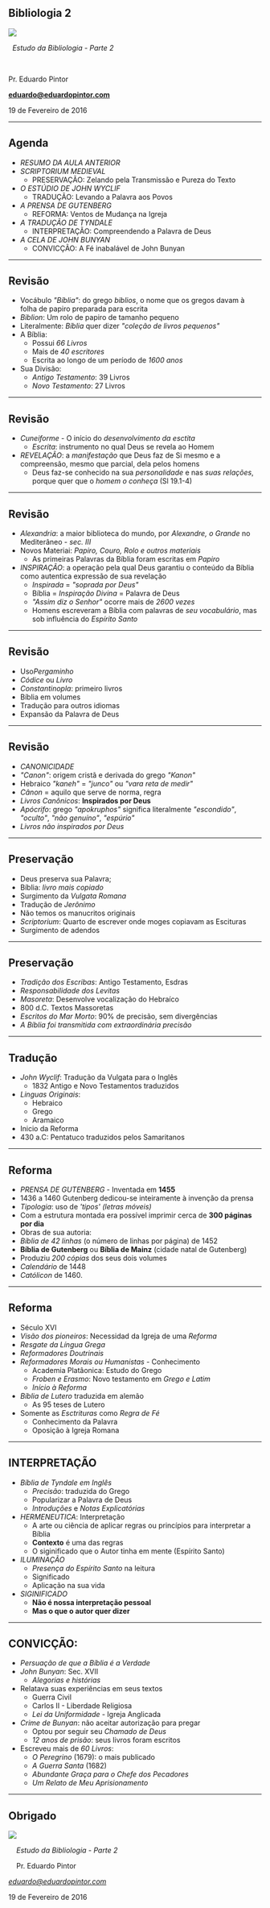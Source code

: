<!--

WARNING!! DON'T EDIT THE FILE README.md on the root of the project, that one is a GENERATED FILE!

You should just edit the source file at src/README.md - the one which stars with ## Bibliologia 2

-->

## Bibliologia 2

<img src="img/biblia.jpg" class="logo" />

&nbsp;
*Estudo da Bibliologia - Parte 2*

&nbsp;
&nbsp;

Pr. Eduardo Pintor

**eduardo@eduardopintor.com**

19 de Fevereiro de 2016

---

## Agenda

- *RESUMO DA AULA ANTERIOR*
- *SCRIPTORIUM MEDIEVAL*
  - PRESERVA&Ccedil;&Atilde;O: Zelando pela Transmiss&atilde;o e Pureza do Texto
- *O EST&Uacute;DIO DE JOHN WYCLIF*
  - TRADU&Ccedil;&Atilde;O: Levando a Palavra aos Povos
- *A PRENSA DE  GUTENBERG*
  - REFORMA: Ventos de Mudan&ccedil;a na Igreja
- *A TRADU&Ccedil;&Atilde;O DE TYNDALE*
  - INTERPRETA&Ccedil;&Atilde;O: Compreendendo a Palavra de Deus
- *A CELA DE JOHN BUNYAN*
  - CONVIC&Ccedil;&Atilde;O: A F&eacute; inabal&aacute;vel de John Bunyan

---

## Revis&atilde;o
- Voc&aacute;bulo *&quot;B&iacute;blia&quot;*: do grego *biblios*, o nome que os gregos davam &agrave; folha de papiro preparada para escrita
- *Biblion*: Um rolo de papiro de tamanho pequeno
- Literalmente: *B&iacute;blia* quer dizer *&quot;cole&ccedil;&atilde;o de livros pequenos&quot;*
- A B&iacute;blia:
  - Possui *66 Livros*
  - Mais de *40 escritores*
  - Escrita ao longo de um per&iacute;odo de *1600 anos*
- Sua Divis&atilde;o:
  - *Antigo Testamento*: 39 Livros
  - *Novo Testamento*: 27 Livros

----

## Revis&atilde;o
- *Cuneiforme* - O in&iacute;cio do *desenvolvimento da esctita*
  - *Escrita*: instrumento no qual Deus se revela ao Homem 
- *REVELA&Ccedil;&Atilde;O*: a *manifesta&ccedil;&atilde;o* que Deus faz de Si mesmo e a compreens&atilde;o, mesmo que parcial, dela pelos homens
  - Deus faz-se conhecido na sua *personalidade* e nas *suas rela&ccedil;&otilde;es*, porque quer que o *homem o conhe&ccedil;a* (Sl 19.1-4)

----

## Revis&atilde;o
- *Alexandria*: a maior biblioteca do mundo, por *Alexandre, o Grande* no Mediter&acirc;neo - *sec. III*
- Novos Materiai: *Papiro, Couro, Rolo e outros materiais*
  - As primeiras Palavras da B&iacute;blia foram escritas em *Papiro*
- *INSPIRA&Ccedil;&Atilde;O*: a opera&ccedil;&atilde;o pela qual Deus garantiu o conte&uacute;do da B&iacute;blia como autentica express&atilde;o de sua revela&ccedil;&atilde;o
  - *Inspirada* = *&quot;soprada por Deus&quot;*
  - B&iacute;blia = *Inspira&ccedil;&atilde;o Divina* = Palavra de Deus
  - *&quot;Assim diz o Senhor&quot;* ocorre mais de *2600 vezes*
  - Homens escreveram a B&iacute;blia com palavras de *seu vocabul&aacute;rio*, mas sob influ&ecirc;ncia do *Esp&iacute;rito Santo*

----

## Revis&atilde;o
- Uso*Pergaminho*
- *C&oacute;dice* ou *Livro*
- *Constantinopla*: primeiro livros
- B&iacute;blia em volumes
- Tradu&ccedil;&atilde;o para outros idiomas
- Expans&atilde;o da Palavra de Deus

----

## Revis&atilde;o
- *CANONICIDADE*
 - *&quot;Canon&quot;*: origem crist&atilde; e derivada do grego *&quot;Kanon&quot;*
 - Hebraico *&quot;kaneh&quot;* = *&quot;junco&quot;* ou *&quot;vara reta de medir&quot;*
 - *C&acirc;non* = aquilo que serve de norma, regra
 - *Livros Can&ocirc;nicos*: **Inspirados por Deus**
 - *Ap&oacute;crifo*: grego *&quot;apokruphos&quot;* significa literalmente *&quot;escondido&quot;*, *&quot;oculto&quot;*, *&quot;n&atilde;o genu&iacute;no&quot;*, *&quot;esp&uacute;rio&quot;*
  - *Livros n&atilde;o inspirados por Deus*

---

## Preserva&ccedil;&atilde;o
  - Deus preserva sua Palavra;
  - B&iacute;blia: *livro mais copiado*
  - Surgimento da *Vulgata Romana*
  - Tradu&ccedil;&atilde;o de *Jer&ocirc;nimo*
  - N&atilde;o temos os manucritos originais
  - *Scriptorium*: Quarto de escrever onde moges copiavam as Escituras
  - Surgimento de adendos

----

## Preserva&ccedil;&atilde;o
  - *Tradi&ccedil;&atilde;o dos Escribas*: Antigo Testamento, Esdras
  - *Responsabilidade dos Levitas*
  - *Masoreta*: Desenvolve vocaliza&ccedil;&atilde;o do Hebra&iacute;co
  - 800 d.C. Textos Massoretas
  - *Escritos do Mar Morto*: 90% de precis&atilde;o, sem diverg&ecirc;ncias
  - *A B&iacute;blia foi transmitida com extraordin&aacute;ria precis&atilde;o*

---

## Tradu&ccedil;&atilde;o
- *John Wyclif*: Tradu&ccedil;&atilde;o da Vulgata para o Ingl&ecirc;s
  - 1832 Antigo e Novo Testamentos traduzidos
- *Linguas Originais*:
  - Hebraico
  - Grego
  - Aramaico
- Inicio da Reforma
- 430 a.C: Pentatuco traduzidos pelos Samaritanos

---

## Reforma
- *PRENSA DE GUTENBERG* - Inventada em **1455**
 - 1436 a 1460 Gutenberg dedicou-se inteiramente &agrave; inven&ccedil;&atilde;o da prensa
 - *Tipologia*: uso de *'tipos' (letras m&oacute;veis)*
 - Com a estrutura montada era poss&iacute;vel imprimir cerca de **300 p&aacute;ginas por dia**
- Obras de sua autoria:
-  *B&iacute;blia de 42 linhas* (o n&uacute;mero de linhas por p&aacute;gina) de 1452
  - **B&iacute;blia de Gutenberg** ou **B&iacute;blia de Mainz** (cidade natal de Gutenberg)
  - Produziu *200 c&oacute;pias* dos seus dois volumes
- *Calend&aacute;rio* de 1448
- *Cat&oacute;licon* de 1460.

----

## Reforma
- S&eacute;culo XVI
- *Vis&atilde;o dos pioneiros*: Necessidad da Igreja de uma *Reforma*
- *Resgate da L&iacute;ngua Grega*
- *Reformadores Doutrinais*
- *Reformadores Morais ou Humanistas* - Conhecimento
  - Academia Plat&acirc;onica: Estudo do Grego 
  - *Froben e Erasmo*: Novo testamento em *Grego e Latim*
  - *In&iacute;cio &agrave; Reforma*
- *B&iacute;blia de Lutero* traduzida em alem&atilde;o
  - As 95 teses de Lutero
- Somente as *Esctrituras* como *Regra de F&eacute;*
  - Conhecimento da Palavra
  - Oposi&ccedil;&atilde;o &agrave; Igreja Romana

---

## INTERPRETA&Ccedil;&Atilde;O
- *B&iacute;blia de Tyndale em Ingl&ecirc;s*
  - *Precis&atilde;o*: traduzida do Grego
  - Popularizar a Palavra de Deus
  - *Introdu&ccedil;&otilde;es* e *Notas Explicat&oacute;rias*
- *HERMENEUTICA*: Interpreta&ccedil;&atilde;o
  - A arte ou ci&ecirc;ncia de aplicar regras ou princ&iacute;pios para interpretar a B&iacute;blia
  - **Contexto** &eacute; uma das regras
  - O siginificado que o Autor tinha em mente (Esp&iacute;rito Santo)
- *ILUMINA&Ccedil;&Atilde;O*
  - *Presen&ccedil;a do Esp&iacute;rito Santo* na leitura
  - Significado
  - Aplica&ccedil;&atilde;o na sua vida
- *SIGINIFICADO*
  - **N&atilde;o &eacute; nossa interpreta&ccedil;&atilde;o pessoal**
  - **Mas o que o autor quer dizer**

---

## CONVIC&Ccedil;&Atilde;O:
- *Persua&ccedil;&atilde;o de que a B&iacute;blia &eacute; a Verdade*
- *John Bunyan*: Sec. XVII
  - *Alegorias e hist&oacute;rias*
- Relatava suas experi&ecirc;ncias em seus textos
  - Guerra Civil
  - Carlos II - Liberdade Religiosa
  - *Lei da Uniformidade* - Igreja Anglicada
- *Crime de Bunyan*: n&atilde;o aceitar autoriza&ccedil;&atilde;o para pregar
  - Optou por seguir seu *Chamado de Deus*
  - *12 anos de pris&atilde;o*: seus livros foram escritos
- Escreveu mais de *60 Livros*:
  - *O Peregrino* (1679): o mais publicado
  - *A Guerra Santa* (1682)
  - *Abundante Gra&ccedil;a para o Chefe dos Pecadores*
  - *Um Relato de Meu Aprisionamento*


---

## Obrigado

<img src="img/biblia.jpg" class="logo" />

&nbsp;
&nbsp;
*Estudo da Bibliologia - Parte 2*

&nbsp;
&nbsp;
Pr. Eduardo Pintor

*eduardo@eduardopintor.com*

19 de Fevereiro de 2016
